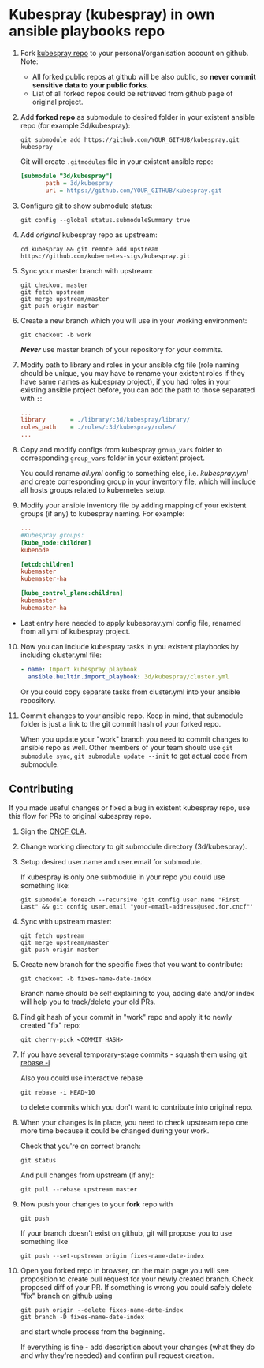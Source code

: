 # Kubespray (kubespray) in own ansible playbooks repo

1. Fork [kubespray repo](https://github.com/kubernetes-sigs/kubespray) to your personal/organisation account on github.
   Note:
     * All forked public repos at github will be also public, so **never commit sensitive data to your public forks**.
     * List of all forked repos could be retrieved from github page of original project.

2. Add **forked repo** as submodule to desired folder in your existent ansible repo (for example 3d/kubespray):

   ```ShellSession
   git submodule add https://github.com/YOUR_GITHUB/kubespray.git kubespray
   ```

   Git will create `.gitmodules` file in your existent ansible repo:

   ```ini
   [submodule "3d/kubespray"]
          path = 3d/kubespray
          url = https://github.com/YOUR_GITHUB/kubespray.git
   ```

3. Configure git to show submodule status:

   ```ShellSession
   git config --global status.submoduleSummary true
   ```

4. Add *original* kubespray repo as upstream:

   ```ShellSession
   cd kubespray && git remote add upstream https://github.com/kubernetes-sigs/kubespray.git
   ```

5. Sync your master branch with upstream:

   ```ShellSession
   git checkout master
   git fetch upstream
   git merge upstream/master
   git push origin master
   ```

6. Create a new branch which you will use in your working environment:

   ```ShellSession
   git checkout -b work
   ```

    ***Never*** use master branch of your repository for your commits.

7. Modify path to library and roles in your ansible.cfg file (role naming should be unique, you may have to rename your existent roles if they have same names as kubespray project),
   if you had roles in your existing ansible project before, you can add the path to those separated with `:`:

   ```ini
   ...
   library       = ./library/:3d/kubespray/library/
   roles_path    = ./roles/:3d/kubespray/roles/
   ...
   ```

8. Copy and modify configs from kubespray `group_vars` folder to corresponding `group_vars` folder in your existent project.

   You could rename *all.yml* config to something else, i.e. *kubespray.yml* and create corresponding group in your inventory file, which will include all hosts groups related to kubernetes setup.

9. Modify your ansible inventory file by adding mapping of your existent groups (if any) to kubespray naming.
    For example:

   ```ini
   ...
   #Kubespray groups:
   [kube_node:children]
   kubenode

   [etcd:children]
   kubemaster
   kubemaster-ha

   [kube_control_plane:children]
   kubemaster
   kubemaster-ha
   ```

* Last entry here needed to apply kubespray.yml config file, renamed from all.yml of kubespray project.

10. Now you can include kubespray tasks in you existent playbooks by including cluster.yml file:

    ```yml
    - name: Import kubespray playbook
      ansible.builtin.import_playbook: 3d/kubespray/cluster.yml
    ```

    Or you could copy separate tasks from cluster.yml into your ansible repository.

11. Commit changes to your ansible repo. Keep in mind, that submodule folder is just a link to the git commit hash of your forked repo.

    When you update your "work" branch you need to commit changes to ansible repo as well.
Other members of your team should use ```git submodule sync```, ```git submodule update --init``` to get actual code from submodule.

## Contributing

If you made useful changes or fixed a bug in existent kubespray repo, use this flow for PRs to original kubespray repo.

1. Sign the [CNCF CLA](https://git.k8s.io/community/CLA.md).

2. Change working directory to git submodule directory (3d/kubespray).

3. Setup desired user.name and user.email for submodule.

   If kubespray is only one submodule in your repo you could use something like:

   ```ShellSession
   git submodule foreach --recursive 'git config user.name "First Last" && git config user.email "your-email-address@used.for.cncf"'
   ```

4. Sync with upstream master:

   ```ShellSession
   git fetch upstream
   git merge upstream/master
   git push origin master
   ```

5. Create new branch for the specific fixes that you want to contribute:

   ```ShellSession
   git checkout -b fixes-name-date-index
   ```

   Branch name should be self explaining to you, adding date and/or index will help you to track/delete your old PRs.

6. Find git hash of your commit in "work" repo and apply it to newly created "fix" repo:

   ```ShellSession
   git cherry-pick <COMMIT_HASH>
   ```

7. If you have several temporary-stage commits - squash them using [git rebase -i](https://eli.thegreenplace.net/2014/02/19/squashing-github-pull-requests-into-a-single-commit)

   Also you could use interactive rebase

   ```ShellSession
   git rebase -i HEAD~10
   ```

   to delete commits which you don't want to contribute into original repo.

8. When your changes is in place, you need to check upstream repo one more time because it could be changed during your work.

   Check that you're on correct branch:

   ```ShellSession
   git status
   ```

   And pull changes from upstream (if any):

   ```ShellSession
   git pull --rebase upstream master
   ```

9. Now push your changes to your **fork** repo with

   ```ShellSession
   git push
   ```

   If your branch doesn't exist on github, git will propose you to use something like

   ```ShellSession
   git push --set-upstream origin fixes-name-date-index
   ```

10. Open you forked repo in browser, on the main page you will see proposition to create pull request for your newly created branch. Check proposed diff of your PR. If something is wrong you could safely delete "fix" branch on github using

    ```ShellSession
    git push origin --delete fixes-name-date-index
    git branch -D fixes-name-date-index
    ```

    and start whole process from the beginning.

    If everything is fine - add description about your changes (what they do and why they're needed) and confirm pull request creation.
